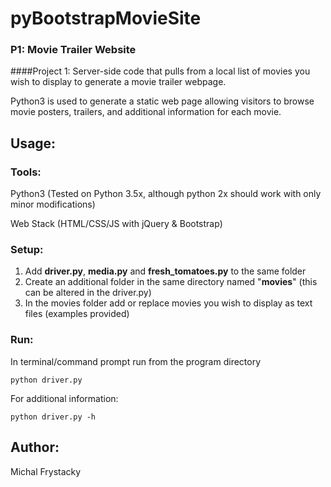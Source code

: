 # pyBootstrapMovieSite
### P1: Movie Trailer Website

####Project 1: 
Server-side code that pulls from a local list of movies you wish to display to generate a movie trailer webpage.

Python3 is used to generate a static web page allowing visitors to browse movie posters, trailers, and additional information for each movie.
## Usage:
### Tools: 
 Python3 (Tested on Python 3.5x, although python 2x should work with only minor modifications)
 
 Web Stack (HTML/CSS/JS with jQuery & Bootstrap) 
### Setup:
1. Add **driver.py**, **media.py** and **fresh_tomatoes.py** to the same folder
  1. Create an additional folder in the same directory named "**movies**" (this can be altered in the driver.py)
  2. In the movies folder add or replace movies you wish to display as text files (examples provided)

### Run:
In terminal/command prompt run from the program directory

    python driver.py
    
For additional information:

    python driver.py -h
## Author:

 Michal Frystacky
